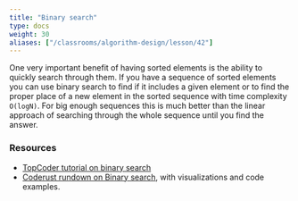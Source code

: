 ```yaml
---
title: "Binary search"
type: docs
weight: 30
aliases: ["/classrooms/algorithm-design/lesson/42"]
---
```

One very important benefit of having sorted elements is the ability to quickly search through them. If you have a sequence of sorted elements you can use binary search to find if it includes a given element or to find the proper place of a new element in the sorted sequence with time complexity `O(logN)`. For big enough sequences this is much better than the linear approach of searching through the whole sequence until you find the answer.

### Resources

- <a href="https://www.topcoder.com/thrive/articles/Binary%20Search" target="_blank" rel="noopener noreferrer">TopCoder tutorial on binary search</a>
- <a href="https://www.educative.io/courses/coderust-hacking-the-coding-interview/implement-binary-search-on-a-sorted-array" target="_blank" rel="noopener noreferrer">Coderust rundown on Binary search</a>, with visualizations and code examples.
